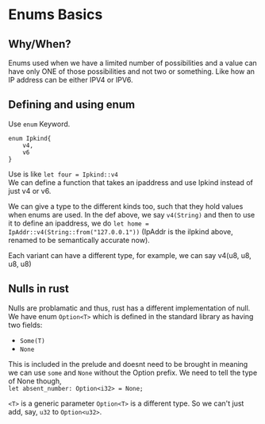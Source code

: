 # Enums Basics

## Why/When?
Enums used when we have a limited number of possibilities and a value can have only ONE of those possibilities and not two or something. Like how an IP address can be either IPV4 or IPV6.  

## Defining and using enum  
Use `enum` Keyword. 
```
enum Ipkind{
    v4,
    v6
}
```

Use is like `let four = Ipkind::v4`  
We can define a function that takes an ipaddress and use Ipkind instead of just v4 or v6.  

We can give a type to the different kinds too, such that they hold values when enums are used. In the def above, we say `v4(String)` and then to use it to define an ipaddress, we do `let home = IpAddr::v4(String::from("127.0.0.1"))` (IpAddr is the ilpkind above, renamed to be semantically accurate now).  

Each variant can have a different type, for example, we can say v4(u8, u8, u8, u8)

## Nulls in rust
Nulls are problamatic and thus, rust has a different implementation of null. We have enum `Option<T>` which is defined in the standard library as having two fields:  
- `Some(T)`
- `None`

This is included in the prelude and doesnt need to be brought in meaning we can use `some` and `None` without the Option prefix. We need to tell the type of None though,  
`let absent_number: Option<i32> = None;` 


`<T>` is a generic parameter `Option<T>` is a different type. So we can't just add, say, `u32` to `Option<u32>`.  

